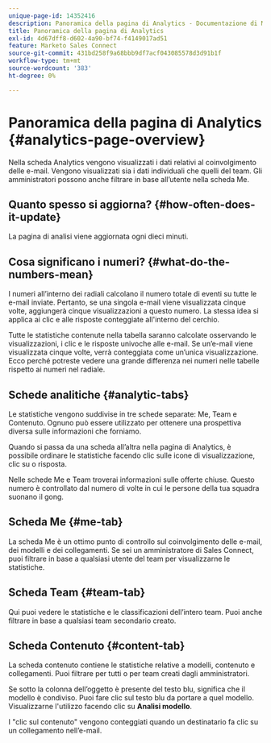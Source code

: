 ```yaml
---
unique-page-id: 14352416
description: Panoramica della pagina di Analytics - Documentazione di Marketo - Documentazione del prodotto
title: Panoramica della pagina di Analytics
exl-id: 4d67dff8-d602-4a90-bf74-f4149017ad51
feature: Marketo Sales Connect
source-git-commit: 431bd258f9a68bbb9df7acf043085578d3d91b1f
workflow-type: tm+mt
source-wordcount: '383'
ht-degree: 0%

---
```


# Panoramica della pagina di Analytics {#analytics-page-overview}

Nella scheda Analytics vengono visualizzati i dati relativi al coinvolgimento delle e-mail. Vengono visualizzati sia i dati individuali che quelli del team. Gli amministratori possono anche filtrare in base all’utente nella scheda Me.

## Quanto spesso si aggiorna? {#how-often-does-it-update}

La pagina di analisi viene aggiornata ogni dieci minuti.

## Cosa significano i numeri? {#what-do-the-numbers-mean}

I numeri all’interno dei radiali calcolano il numero totale di eventi su tutte le e-mail inviate. Pertanto, se una singola e-mail viene visualizzata cinque volte, aggiungerà cinque visualizzazioni a questo numero. La stessa idea si applica ai clic e alle risposte conteggiate all&#39;interno del cerchio.

Tutte le statistiche contenute nella tabella saranno calcolate osservando le visualizzazioni, i clic e le risposte univoche alle e-mail. Se un’e-mail viene visualizzata cinque volte, verrà conteggiata come un’unica visualizzazione. Ecco perché potreste vedere una grande differenza nei numeri nelle tabelle rispetto ai numeri nel radiale.

## Schede analitiche {#analytic-tabs}

Le statistiche vengono suddivise in tre schede separate: Me, Team e Contenuto. Ognuno può essere utilizzato per ottenere una prospettiva diversa sulle informazioni che forniamo.

Quando si passa da una scheda all’altra nella pagina di Analytics, è possibile ordinare le statistiche facendo clic sulle icone di visualizzazione, clic su o risposta.

Nelle schede Me e Team troverai informazioni sulle offerte chiuse. Questo numero è controllato dal numero di volte in cui le persone della tua squadra suonano il gong.

## Scheda Me {#me-tab}

La scheda Me è un ottimo punto di controllo sul coinvolgimento delle e-mail, dei modelli e dei collegamenti. Se sei un amministratore di Sales Connect, puoi filtrare in base a qualsiasi utente del team per visualizzarne le statistiche.

## Scheda Team {#team-tab}

Qui puoi vedere le statistiche e le classificazioni dell’intero team. Puoi anche filtrare in base a qualsiasi team secondario creato.

## Scheda Contenuto {#content-tab}

La scheda contenuto contiene le statistiche relative a modelli, contenuto e collegamenti. Puoi filtrare per tutti o per team creati dagli amministratori.

Se sotto la colonna dell’oggetto è presente del testo blu, significa che il modello è condiviso. Puoi fare clic sul testo blu da portare a quel modello. Visualizzarne l&#39;utilizzo facendo clic su **Analisi modello**.

I &quot;clic sul contenuto&quot; vengono conteggiati quando un destinatario fa clic su un collegamento nell’e-mail.
